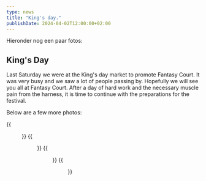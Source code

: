 ```yaml
---
type: news
title: "King's day."
publishDate: 2024-04-02T12:00:00+02:00 
---
```



Hieronder nog een paar fotos:
## King's Day
Last Saturday we were at the King's day market to promote Fantasy Court. It was very busy and we saw a lot of people passing by. Hopefully we will see you all at Fantasy Court. After a day of hard work and the necessary muscle pain from the harness, it is time to continue with the preparations for the festival.

Below are a few more photos:

{{<figure src="/images/koningsdag/fcpic1.jpg" alt="Koningsdag" width="100%" >}}
{{<figure src="/images/koningsdag/fcpic2.jpg" alt="Koningsdag" width="100%" >}}
{{<figure src="/images/koningsdag/fcpic3.jpg" alt="Koningsdag" width="100%" >}}
{{<figure src="/images/koningsdag/fcpic4.jpg" alt="Koningsdag" width="100%" >}}


